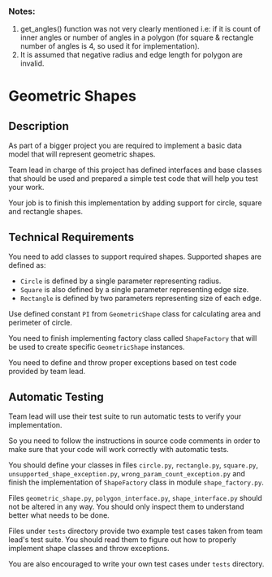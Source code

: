 ### Notes:

1. get_angles()  function was not very clearly mentioned i.e: if it is count of inner angles or number of angles in a polygon (for square & rectangle number of angles is 4, so used it for implementation).
2. It is assumed that negative radius and edge length for polygon are invalid.

# Geometric Shapes

## Description

As part of a bigger project you are required to implement a basic data model that will represent geometric shapes.

Team lead in charge of this project has defined interfaces and base classes that should be used and prepared a simple test code that will help you test your work.

Your job is to finish this implementation by adding support for circle, square and rectangle shapes.

## Technical Requirements

You need to add classes to support required shapes.
Supported shapes are defined as:
* `Circle` is defined by a single parameter representing radius.
* `Square` is also defined by a single parameter representing edge size.
* `Rectangle` is defined by two parameters representing size of each edge.

Use defined constant `PI` from `GeometricShape` class for calculating area and perimeter of circle.

You need to finish implementing factory class called `ShapeFactory` that will be used to create specific `GeometricShape` instances.

You need to define and throw proper exceptions based on test code provided by team lead.



## Automatic Testing

Team lead will use their test suite to run automatic tests to verify your implementation.

So you need to follow the instructions in source code comments in order to make sure that your code will work correctly with automatic tests.

You should define your classes in files `circle.py`, `rectangle.py`, `square.py`, `unsupported_shape_exception.py`, `wrong_param_count_exception.py` and finish the implementation of `ShapeFactory` class in module `shape_factory.py`.

Files `geometric_shape.py`, `polygon_interface.py`, `shape_interface.py` should not be altered in any way. You should only inspect them to understand better what needs to be done.

Files under `tests` directory provide two example test cases taken from team lead's test suite. You should read them to figure out how to properly implement shape classes and throw exceptions.

You are also encouraged to write your own test cases under `tests` directory.
